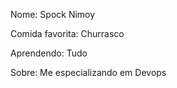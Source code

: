 Nome: Spock Nimoy

Comida favorita: Churrasco

Aprendendo: Tudo

Sobre: Me especializando em Devops
